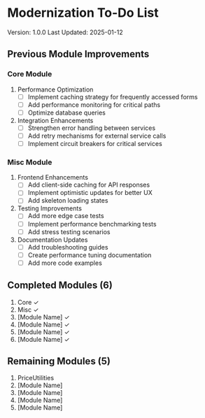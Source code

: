 # Modernization To-Do List
Version: 1.0.0
Last Updated: 2025-01-12

## Previous Module Improvements

### Core Module
1. Performance Optimization
   - [ ] Implement caching strategy for frequently accessed forms
   - [ ] Add performance monitoring for critical paths
   - [ ] Optimize database queries

2. Integration Enhancements
   - [ ] Strengthen error handling between services
   - [ ] Add retry mechanisms for external service calls
   - [ ] Implement circuit breakers for critical services

### Misc Module
1. Frontend Enhancements
   - [ ] Add client-side caching for API responses
   - [ ] Implement optimistic updates for better UX
   - [ ] Add skeleton loading states

2. Testing Improvements
   - [ ] Add more edge case tests
   - [ ] Implement performance benchmarking tests
   - [ ] Add stress testing scenarios

3. Documentation Updates
   - [ ] Add troubleshooting guides
   - [ ] Create performance tuning documentation
   - [ ] Add more code examples

## Completed Modules (6)
1. Core ✓
2. Misc ✓
3. [Module Name] ✓
4. [Module Name] ✓
5. [Module Name] ✓
6. [Module Name] ✓

## Remaining Modules (5)
1. PriceUtilities
2. [Module Name]
3. [Module Name]
4. [Module Name]
5. [Module Name]
